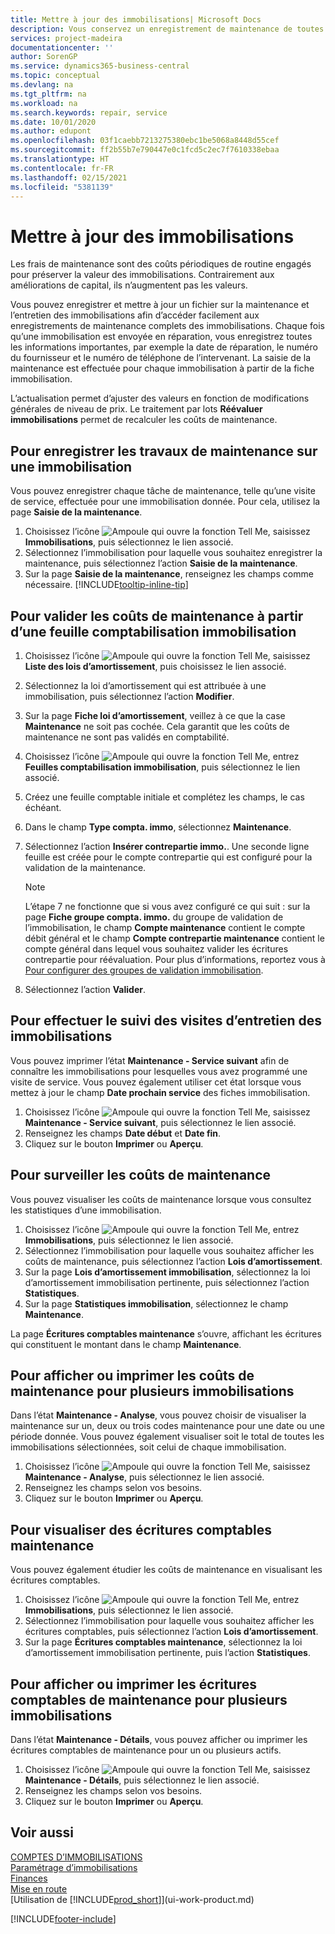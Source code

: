 ```yaml
---
title: Mettre à jour des immobilisations| Microsoft Docs
description: Vous conservez un enregistrement de maintenance de toutes les réparations et entretiens des immobilisations.
services: project-madeira
documentationcenter: ''
author: SorenGP
ms.service: dynamics365-business-central
ms.topic: conceptual
ms.devlang: na
ms.tgt_pltfrm: na
ms.workload: na
ms.search.keywords: repair, service
ms.date: 10/01/2020
ms.author: edupont
ms.openlocfilehash: 03f1caebb7213275380ebc1be5068a8448d55cef
ms.sourcegitcommit: ff2b55b7e790447e0c1fcd5c2ec7f7610338ebaa
ms.translationtype: HT
ms.contentlocale: fr-FR
ms.lasthandoff: 02/15/2021
ms.locfileid: "5381139"
---
```

# <a name="maintain-fixed-assets"></a>Mettre à jour des immobilisations
Les frais de maintenance sont des coûts périodiques de routine engagés pour préserver la valeur des immobilisations. Contrairement aux améliorations de capital, ils n’augmentent pas les valeurs.

Vous pouvez enregistrer et mettre à jour un fichier sur la maintenance et l’entretien des immobilisations afin d’accéder facilement aux enregistrements de maintenance complets des immobilisations. Chaque fois qu’une immobilisation est envoyée en réparation, vous enregistrez toutes les informations importantes, par exemple la date de réparation, le numéro du fournisseur et le numéro de téléphone de l’intervenant. La saisie de la maintenance est effectuée pour chaque immobilisation à partir de la fiche immobilisation.

L’actualisation permet d’ajuster des valeurs en fonction de modifications générales de niveau de prix. Le traitement par lots **Réévaluer immobilisations** permet de recalculer les coûts de maintenance.

## <a name="to-record-maintenance-work-on-a-fixed-asset"></a>Pour enregistrer les travaux de maintenance sur une immobilisation
Vous pouvez enregistrer chaque tâche de maintenance, telle qu’une visite de service, effectuée pour une immobilisation donnée. Pour cela, utilisez la page **Saisie de la maintenance**.  

1. Choisissez l’icône ![Ampoule qui ouvre la fonction Tell Me](media/ui-search/search_small.png "Dites-moi ce que vous voulez faire"), saisissez **Immobilisations**, puis sélectionnez le lien associé.  
2. Sélectionnez l’immobilisation pour laquelle vous souhaitez enregistrer la maintenance, puis sélectionnez l’action **Saisie de la maintenance**.
3. Sur la page **Saisie de la maintenance**, renseignez les champs comme nécessaire. [!INCLUDE[tooltip-inline-tip](includes/tooltip-inline-tip_md.md)]  

## <a name="to-post-maintenance-costs-from-a-fixed-asset-gl-journal"></a>Pour valider les coûts de maintenance à partir d’une feuille comptabilisation immobilisation
1. Choisissez l’icône ![Ampoule qui ouvre la fonction Tell Me](media/ui-search/search_small.png "Dites-moi ce que vous voulez faire"), saisissez **Liste des lois d’amortissement**, puis choisissez le lien associé.  
2. Sélectionnez la loi d’amortissement qui est attribuée à une immobilisation, puis sélectionnez l’action **Modifier**.
3. Sur la page **Fiche loi d’amortissement**, veillez à ce que la case **Maintenance** ne soit pas cochée. Cela garantit que les coûts de maintenance ne sont pas validés en comptabilité.
4. Choisissez l’icône ![Ampoule qui ouvre la fonction Tell Me](media/ui-search/search_small.png "Dites-moi ce que vous voulez faire"), entrez **Feuilles comptabilisation immobilisation**, puis sélectionnez le lien associé.  
5. Créez une feuille comptable initiale et complétez les champs, le cas échéant.
6. Dans le champ **Type compta. immo**, sélectionnez **Maintenance**.
7. Sélectionnez l’action **Insérer contrepartie immo.**. Une seconde ligne feuille est créée pour le compte contrepartie qui est configuré pour la validation de la maintenance.

    > [!NOTE]  
    >   L’étape 7 ne fonctionne que si vous avez configuré ce qui suit : sur la page **Fiche groupe compta. immo.** du groupe de validation de l’immobilisation, le champ **Compte maintenance** contient le compte débit général et le champ **Compte contrepartie maintenance** contient le compte général dans lequel vous souhaitez valider les écritures contrepartie pour réévaluation. Pour plus d’informations, reportez vous à [Pour configurer des groupes de validation immobilisation](fa-how-setup-general.md#to-set-up-fixed-asset-posting-groups).
8. Sélectionnez l’action **Valider**.

## <a name="to-follow-up-on-fixed-assets-service-visits"></a>Pour effectuer le suivi des visites d’entretien des immobilisations
Vous pouvez imprimer l’état **Maintenance - Service suivant** afin de connaître les immobilisations pour lesquelles vous avez programmé une visite de service. Vous pouvez également utiliser cet état lorsque vous mettez à jour le champ **Date prochain service** des fiches immobilisation.  

1. Choisissez l’icône ![Ampoule qui ouvre la fonction Tell Me](media/ui-search/search_small.png "Dites-moi ce que vous voulez faire"), saisissez **Maintenance - Service suivant**, puis sélectionnez le lien associé.  
2. Renseignez les champs **Date début** et **Date fin**.  
3. Cliquez sur le bouton **Imprimer** ou **Aperçu**.

## <a name="to-monitor-maintenance-costs"></a>Pour surveiller les coûts de maintenance
Vous pouvez visualiser les coûts de maintenance lorsque vous consultez les statistiques d’une immobilisation.  

1. Choisissez l’icône ![Ampoule qui ouvre la fonction Tell Me](media/ui-search/search_small.png "Dites-moi ce que vous voulez faire"), entrez **Immobilisations**, puis sélectionnez le lien associé.
2. Sélectionnez l’immobilisation pour laquelle vous souhaitez afficher les coûts de maintenance, puis sélectionnez l’action **Lois d’amortissement**.
3. Sur la page **Lois d’amortissement immobilisation**, sélectionnez la loi d’amortissement immobilisation pertinente, puis sélectionnez l’action **Statistiques**.
4. Sur la page **Statistiques immobilisation**, sélectionnez le champ **Maintenance**.

La page **Écritures comptables maintenance** s’ouvre, affichant les écritures qui constituent le montant dans le champ **Maintenance**.

## <a name="to-view-or-print-maintenance-costs-for-multiple-fixed-assets"></a>Pour afficher ou imprimer les coûts de maintenance pour plusieurs immobilisations
Dans l’état **Maintenance - Analyse**, vous pouvez choisir de visualiser la maintenance sur un, deux ou trois codes maintenance pour une date ou une période donnée. Vous pouvez également visualiser soit le total de toutes les immobilisations sélectionnées, soit celui de chaque immobilisation.

1. Choisissez l’icône ![Ampoule qui ouvre la fonction Tell Me](media/ui-search/search_small.png "Dites-moi ce que vous voulez faire"), saisissez **Maintenance - Analyse**, puis sélectionnez le lien associé.
2. Renseignez les champs selon vos besoins.
3. Cliquez sur le bouton **Imprimer** ou **Aperçu**.

## <a name="to-view-maintenance-ledger-entries"></a>Pour visualiser des écritures comptables maintenance
Vous pouvez également étudier les coûts de maintenance en visualisant les écritures comptables.  

1. Choisissez l’icône ![Ampoule qui ouvre la fonction Tell Me](media/ui-search/search_small.png "Dites-moi ce que vous voulez faire"), entrez **Immobilisations**, puis sélectionnez le lien associé.
2. Sélectionnez l’immobilisation pour laquelle vous souhaitez afficher les écritures comptables, puis sélectionnez l’action **Lois d’amortissement**.
3. Sur la page **Écritures comptables maintenance**, sélectionnez la loi d’amortissement immobilisation pertinente, puis l’action **Statistiques**.

## <a name="to-view-or-print-maintenance-ledger-entries-for-multiple-fixed-assets"></a>Pour afficher ou imprimer les écritures comptables de maintenance pour plusieurs immobilisations
Dans l’état **Maintenance - Détails**, vous pouvez afficher ou imprimer les écritures comptables de maintenance pour un ou plusieurs actifs.  

1. Choisissez l’icône ![Ampoule qui ouvre la fonction Tell Me](media/ui-search/search_small.png "Dites-moi ce que vous voulez faire"), saisissez **Maintenance - Détails**, puis sélectionnez le lien associé.
2. Renseignez les champs selon vos besoins.
3. Cliquez sur le bouton **Imprimer** ou **Aperçu**.

## <a name="see-also"></a>Voir aussi
[COMPTES D’IMMOBILISATIONS](fa-manage.md)  
[Paramétrage d’immobilisations](fa-setup.md)  
[Finances](finance.md)  
[Mise en route](product-get-started.md)  
[Utilisation de [!INCLUDE[prod_short](includes/prod_short.md)]](ui-work-product.md)


[!INCLUDE[footer-include](includes/footer-banner.md)]